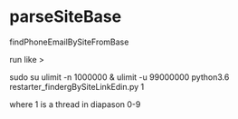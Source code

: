 # parseSiteBase
findPhoneEmailBySiteFromBase


run like > 

sudo su
ulimit -n 1000000 & ulimit -u 99000000
python3.6 restarter_findergBySiteLinkEdin.py 1

where 1 is a thread in diapason 0-9
